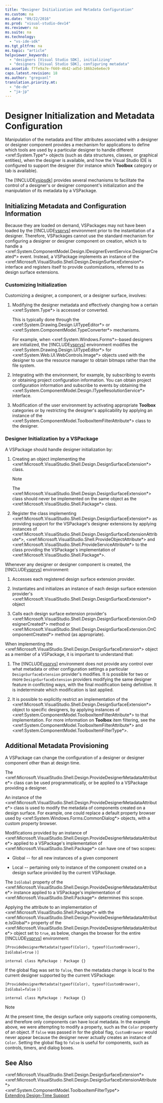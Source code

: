 ```yaml
---
title: "Designer Initialization and Metadata Configuration"
ms.custom: na
ms.date: "09/22/2016"
ms.prod: "visual-studio-dev14"
ms.reviewer: na
ms.suite: na
ms.technology: 
  - "vs-ide-sdk"
ms.tgt_pltfrm: na
ms.topic: "article"
helpviewer_keywords: 
  - "designers [Visual Studio SDK], initializing"
  - "designers [Visual Studio SDK], configuring metadata"
ms.assetid: f7fe9a7e-f669-4642-ad5d-186b2e6e6ec9
caps.latest.revision: 18
ms.author: "gregvanl"
translation.priority.mt: 
  - "de-de"
  - "ja-jp"
---
```

# Designer Initialization and Metadata Configuration
Manipulation of the metadata and filter attributes associated with a designer or designer component provides a mechanism for applications to define which tools are used by a particular designer to handle different \<xref:System.Type*> objects (such as data structures, classes, or graphical entities), when the designer is available, and how the Visual Studio IDE is configured to support the designer (for instance which **Toolbox** category or tab is available).  
  
 The [!INCLUDE[vsipsdk](../vs140/includes/vsipsdk_md.md)] provides several mechanisms to facilitate the control of a designer's or designer component's initialization and the manipulation of its metadata by a VSPackage.  
  
## Initializing Metadata and Configuration Information  
 Because they are loaded on demand, VSPackages may not have been loaded by the [!INCLUDE[vsprvs](../vs140/includes/vsprvs_md.md)] environment prior to the instantiation of a designer. Therefore, VSPackages cannot use the standard mechanism for configuring a designer or designer component on creation, which is to handle a \<xref:System.ComponentModel.Design.IDesignerEventService.DesignerCreated*> event. Instead, a VSPackage implements an instance of the \<xref:Microsoft.VisualStudio.Shell.Design.DesignSurfaceExtension*> interface and  registers itself to provide customizations, referred to as design surface extensions.  
  
### Customizing Initialization  
 Customizing a designer, a component, or a designer surface, involves:  
  
1.  Modifying the designer metadata and effectively changing how a certain \<xref:System.Type*> is accessed or converted.  
  
     This is typically done through the \<xref:System.Drawing.Design.UITypeEditor*> or \<xref:System.ComponentModel.TypeConverter*> mechanisms.  
  
     For example, when \<xref:System.Windows.Forms*>-based designers are initialized, the [!INCLUDE[vsprvs](../vs140/includes/vsprvs_md.md)] environment modifies the \<xref:System.Drawing.Design.UITypeEditor*> for \<xref:System.Web.UI.WebControls.Image*> objects used with the designer to use the resource manager to obtain bitmaps rather than the file system.  
  
2.  Integrating with the environment, for example, by subscribing to events or obtaining project configuration information. You can obtain project configuration information and subscribe to events by obtaining the \<xref:System.ComponentModel.Design.ITypeResolutionService*> interface.  
  
3.  Modification of the user environment by activating appropriate **Toolbox** categories or by restricting the designer's applicability by applying an instance of the \<xref:System.ComponentModel.ToolboxItemFilterAttribute*> class to the designer.  
  
### Designer Initialization by a VSPackage  
 A VSPackage should handle designer initialization by:  
  
1.  Creating an object implementing the \<xref:Microsoft.VisualStudio.Shell.Design.DesignSurfaceExtension*> class.  
  
    > [!NOTE]
    >  The \<xref:Microsoft.VisualStudio.Shell.Design.DesignSurfaceExtension*> class should never be implemented on the same object as the \<xref:Microsoft.VisualStudio.Shell.Package*> class.  
  
2.  Register the class implementing \<xref:Microsoft.VisualStudio.Shell.Design.DesignSurfaceExtension*> as providing support for the VSPackage's designer extensions by applying instances of  \<xref:Microsoft.VisualStudio.Shell.Design.DesignSurfaceExtensionAttribute*>, \<xref:Microsoft.VisualStudio.Shell.ProvideObjectAttribute*> and \<xref:Microsoft.VisualStudio.Shell.ProvideServiceAttribute*> to the class providing the VSPackage's implementation of \<xref:Microsoft.VisualStudio.Shell.Package*>.  
  
 Whenever any designer or designer component is created, the [!INCLUDE[vsprvs](../vs140/includes/vsprvs_md.md)] environment:  
  
1.  Accesses each registered design surface extension provider.  
  
2.  Instantiates and initializes an instance of each design surface extension provider's \<xref:Microsoft.VisualStudio.Shell.Design.DesignSurfaceExtension*> object  
  
3.  Calls each design surface extension provider's \<xref:Microsoft.VisualStudio.Shell.Design.DesignSurfaceExtension.OnDesignerCreated*> method or \<xref:Microsoft.VisualStudio.Shell.Design.DesignSurfaceExtension.OnComponentCreated*> method (as appropriate).  
  
 When implementing the \<xref:Microsoft.VisualStudio.Shell.Design.DesignSurfaceExtension*> object as a member of a VSPackage, it is important to understand that:  
  
1.  The [!INCLUDE[vsprvs](../vs140/includes/vsprvs_md.md)] environment does not provide any control over what metadata or other configuration settings a particular `DesignSurfaceExtension` provider's modifies. It is possible for two or more `DesignSurfaceExtension` providers modifying the same designer feature in conflicting ways, with the final modification being definitive. It is indeterminate which modification is last applied.  
  
2.  It is possible to explicitly restrict an implementation of the \<xref:Microsoft.VisualStudio.Shell.Design.DesignSurfaceExtension*> object to specific designers, by applying instances of \<xref:System.ComponentModel.ToolboxItemFilterAttribute*> to that implementation. For more information on **Toolbox** item filtering, see the \<xref:System.ComponentModel.ToolboxItemFilterAttribute*> and \<xref:System.ComponentModel.ToolboxItemFilterType*>.  
  
## Additional Metadata Provisioning  
 A VSPackage can change the configuration of a designer or designer component other than at design time.  
  
 The \<xref:Microsoft.VisualStudio.Shell.Design.ProvideDesignerMetadataAttribute*> class can be used programmatically, or be applied to a VSPackage providing a designer.  
  
 An instance of the \<xref:Microsoft.VisualStudio.Shell.Design.ProvideDesignerMetadataAttribute*> class is used to modify the metadata of components created on a design surface. For example, one could replace a default property browser used by \<xref:System.Windows.Forms.CommonDialog*> objects, with a custom property browser.  
  
 Modifications provided by an instance of \<xref:Microsoft.VisualStudio.Shell.Design.ProvideDesignerMetadataAttribute*> applied to a VSPackage's implementation of \<xref:Microsoft.VisualStudio.Shell.Package*> can have one of two scopes:  
  
-   Global -- for all new instances of a given component  
  
-   Local -- pertaining only to instance of the component created on a design surface provided by the current VSPackage.  
  
 The `IsGlobal` property of the \<xref:Microsoft.VisualStudio.Shell.Design.ProvideDesignerMetadataAttribute*> instance applied to a VSPackage's implementation of \<xref:Microsoft.VisualStudio.Shell.Package*> determines this scope.  
  
 Applying the attribute to an implementation of \<xref:Microsoft.VisualStudio.Shell.Package*> with the \<xref:Microsoft.VisualStudio.Shell.Design.ProvideDesignerMetadataAttribute.IsGlobal*> property of the \<xref:Microsoft.VisualStudio.Shell.Design.ProvideDesignerMetadataAttribute*> object set to `true`, as below, changes the browser for the entire [!INCLUDE[vsprvs](../vs140/includes/vsprvs_md.md)] environment:  
  
 `[ProvideDesignerMetadata(typeof(Color), typeof(CustomBrowser),`   `IsGlobal=true`  `)]`  
  
 `internal class MyPackage : Package {}`  
  
 If the global flag was set to `false`, then the metadata change is local to the current designer supported by the current VSPackage:  
  
 `[ProvideDesignerMetadata(typeof(Color), typeof(CustomBrowser),`   `IsGlobal=false`  `)]`  
  
 `internal class MyPackage : Package {}`  
  
> [!NOTE]
>  At the present time, the design surface only supports creating components, and therefore only components can have local metadata. In the example above, we were attempting to modify a property, such as the `Color` property of an object. If `false` was passed in for the global flag, `CustomBrowser` would never appear because the designer never actually creates an instance of `Color`. Setting the global flag to `false` is useful for components, such as controls, timers, and dialog boxes.  
  
## See Also  
 \<xref:Microsoft.VisualStudio.Shell.Design.DesignSurfaceExtension*>   
 \<xref:Microsoft.VisualStudio.Shell.Design.DesignSurfaceExtensionAttribute*>   
 \<xref:System.ComponentModel.ToolboxItemFilterType*>   
 [Extending Design-Time Support](assetId:///d6ac8a6a-42fd-4bc8-bf33-b212811297e2)